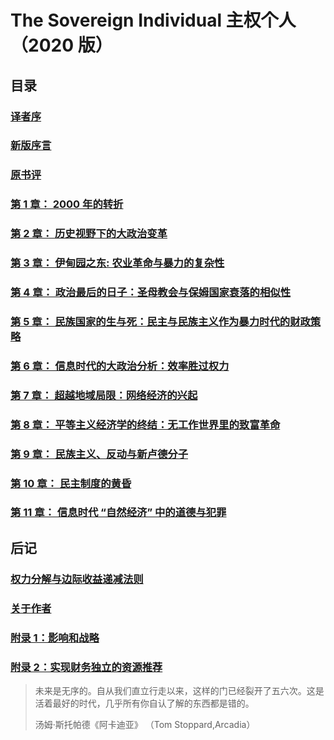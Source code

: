# The Sovereign Individual 主权个人（2020 版）

## 目录

### [译者序](译者序.md)

### [新版序言](新版序言.md)

### [原书评](原书评.md)

### [第 1 章： 2000 年的转折](cpt1.md)

### [第 2 章： 历史视野下的大政治变革](cpt2.md)

### [第 3 章： 伊甸园之东: 农业革命与暴力的复杂性](cpt3.md)

### [第 4 章： 政治最后的日子：圣母教会与保姆国家衰落的相似性](cpt4.md)

### [第 5 章： 民族国家的生与死：民主与民族主义作为暴力时代的财政策略](cpt5.md)

### [第 6 章： 信息时代的大政治分析：效率胜过权力](cpt6.md)

### [第 7 章： 超越地域局限：网络经济的兴起](cpt7.md)

### [第 8 章： 平等主义经济学的终结：无工作世界里的致富革命](cpt8.md)

### [第 9 章： 民族主义、反动与新卢德分子](cpt9.md)

### [第 10 章： 民主制度的黄昏](cpt10.md)

### [第 11 章： 信息时代 “自然经济” 中的道德与犯罪](cpt11.md)

## 后记

### [权力分解与边际收益递减法则](end1.md)

### [关于作者](end2.md)

### [附录 1：影响和战略](end3.md)

### [附录 2：实现财务独立的资源推荐](end4.md)

> 未来是无序的。自从我们直立行走以来，这样的门已经裂开了五六次。这是活着最好的时代，几乎所有你自认了解的东西都是错的。
>
> 汤姆·斯托帕德《阿卡迪亚》 （Tom Stoppard,Arcadia）
